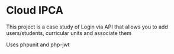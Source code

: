 # Cloud IPCA
This project is a case study of Login via API that allows you to add users/students, curricular units and associate them

Uses phpunit and php-jwt
